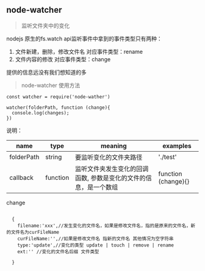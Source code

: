 ## node-watcher

> 监听文件夹中的变化

nodejs 原生的fs.watch api监听事件中拿到的事件类型只有两种：
1. 文件新建，删除，修改文件名 对应事件类型：rename
2. 文件内容的修改 对应事件类型：change

提供的信息远没有我们想知道的多

> node-watcher 使用方法

```
const watcher = require('node-wather')

watcher(folderPath, function (change){
  console.log(changes);
})

```
说明：

| name | type | meaning | examples |
|------|------|------|-------|
| folderPath | string | 要监听变化的文件夹路径 | './test' |
| callback | function | 监听文件夹发生变化的回调函数, 参数是变化的文件的信息，是一个数组 | function (change){}|


change
```

  {
    filename:'xxx',//发生变化的文件名，如果是修改文件名，指的是原来的文件名，新的文件名为curFileName
    curFileName:'',//如果是修改文件名 指新的文件名 其他情况为空字符串
    type:'update',//变化的类型 update | touch | remove | rename
    ext:'' //变化的文件名后缀 文件类型

  }

```
